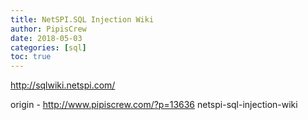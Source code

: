 ```yaml
---
title: NetSPI.SQL Injection Wiki
author: PipisCrew
date: 2018-05-03
categories: [sql]
toc: true
---
```


http://sqlwiki.netspi.com/

origin - http://www.pipiscrew.com/?p=13636 netspi-sql-injection-wiki